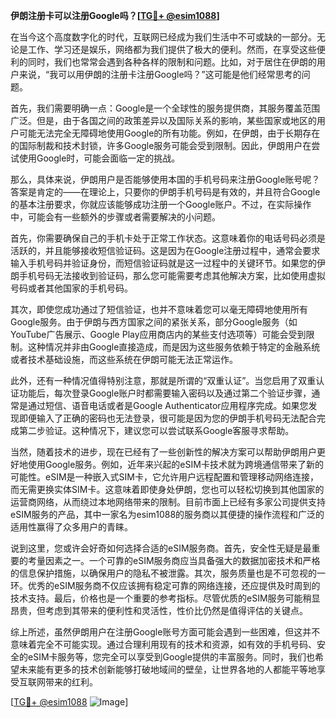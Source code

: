 **伊朗注册卡可以注册Google吗？[[TG💪+ @esim1088](https://t.me/s/esim1088)]**

在当今这个高度数字化的时代，互联网已经成为我们生活中不可或缺的一部分。无论是工作、学习还是娱乐，网络都为我们提供了极大的便利。然而，在享受这些便利的同时，我们也常常会遇到各种各样的限制和问题。比如，对于居住在伊朗的用户来说，“我可以用伊朗的注册卡注册Google吗？”这可能是他们经常思考的问题。

首先，我们需要明确一点：Google是一个全球性的服务提供商，其服务覆盖范围广泛。但是，由于各国之间的政策差异以及国际关系的影响，某些国家或地区的用户可能无法完全无障碍地使用Google的所有功能。例如，在伊朗，由于长期存在的国际制裁和技术封锁，许多Google服务可能会受到限制。因此，伊朗用户在尝试使用Google时，可能会面临一定的挑战。

那么，具体来说，伊朗用户是否能够使用本国的手机号码来注册Google账号呢？答案是肯定的——在理论上，只要你的伊朗手机号码是有效的，并且符合Google的基本注册要求，你就应该能够成功注册一个Google账户。不过，在实际操作中，可能会有一些额外的步骤或者需要解决的小问题。

首先，你需要确保自己的手机卡处于正常工作状态。这意味着你的电话号码必须是活跃的，并且能够接收短信验证码。这是因为在Google注册过程中，通常会要求输入手机号码并验证身份，而短信验证码就是这一过程中的关键环节。如果您的伊朗手机号码无法接收到验证码，那么您可能需要考虑其他解决方案，比如使用虚拟号码或者其他国家的手机号码。

其次，即使您成功通过了短信验证，也并不意味着您可以毫无障碍地使用所有Google服务。由于伊朗与西方国家之间的紧张关系，部分Google服务（如YouTube广告展示、Google Play应用商店内的某些支付选项等）可能会受到限制。这种情况并非由Google直接造成，而是因为这些服务依赖于特定的金融系统或者技术基础设施，而这些系统在伊朗可能无法正常运作。

此外，还有一种情况值得特别注意，那就是所谓的“双重认证”。当您启用了双重认证功能后，每次登录Google账户时都需要输入密码以及通过第二个验证步骤，通常是通过短信、语音电话或者是Google Authenticator应用程序完成。如果您发现即便输入了正确的密码也无法登录，很可能是因为您的伊朗手机号码无法配合完成第二步验证。这种情况下，建议您可以尝试联系Google客服寻求帮助。

当然，随着技术的进步，现在已经有了一些创新性的解决方案可以帮助伊朗用户更好地使用Google服务。例如，近年来兴起的eSIM卡技术就为跨境通信带来了新的可能性。eSIM是一种嵌入式SIM卡，它允许用户远程配置和管理移动网络连接，而无需更换实体SIM卡。这意味着即使身处伊朗，您也可以轻松切换到其他国家的运营商网络，从而绕过本地网络带来的限制。目前市面上已经有多家公司提供支持eSIM服务的产品，其中一家名为esim1088的服务商以其便捷的操作流程和广泛的适用性赢得了众多用户的青睐。

说到这里，您或许会好奇如何选择合适的eSIM服务商。首先，安全性无疑是最重要的考量因素之一。一个可靠的eSIM服务商应当具备强大的数据加密技术和严格的信息保护措施，以确保用户的隐私不被泄露。其次，服务质量也是不可忽视的一环。优秀的eSIM服务商不仅应该拥有稳定可靠的网络连接，还应提供及时周到的技术支持。最后，价格也是一个重要的参考指标。尽管优质的eSIM服务可能稍显昂贵，但考虑到其带来的便利性和灵活性，性价比仍然是值得评估的关键点。

综上所述，虽然伊朗用户在注册Google账号方面可能会遇到一些困难，但这并不意味着完全不可能实现。通过合理利用现有的技术和资源，如有效的手机号码、安全的eSIM卡服务等，您完全可以享受到Google提供的丰富服务。同时，我们也希望未来能有更多的技术创新能够打破地域间的壁垒，让世界各地的人都能平等地享受互联网带来的红利。

[[TG💪+ @esim1088](https://t.me/s/esim1088) ![Image](https://i.postimg.cc/4NQfJmqS/Snipaste-2025-05-13-00-14-12.png)]